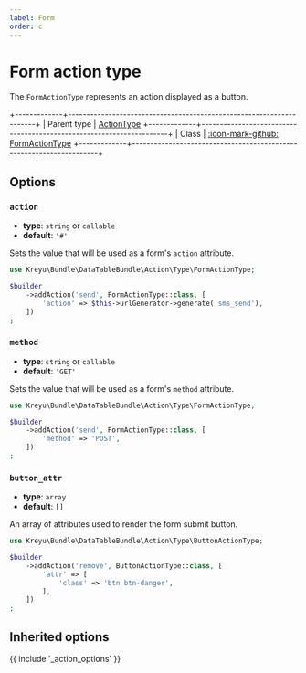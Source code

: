 ```yaml
---
label: Form
order: c
---
```


# Form action type

The `FormActionType` represents an action displayed as a button.

+-------------+---------------------------------------------------------------------+
| Parent type | [ActionType](action.md)
+-------------+---------------------------------------------------------------------+
| Class       | [:icon-mark-github: FormActionType](https://github.com/Kreyu/data-table-bundle/blob/main/src/Action/Type/FormActionType.php)
+-------------+---------------------------------------------------------------------+

## Options

### `action`

- **type**: `string` or `callable` 
- **default**: `'#'`

Sets the value that will be used as a form's `action` attribute.

```php
use Kreyu\Bundle\DataTableBundle\Action\Type\FormActionType;

$builder
    ->addAction('send', FormActionType::class, [
        'action' => $this->urlGenerator->generate('sms_send'),
    ])
;
```

### `method`

- **type**: `string` or `callable` 
- **default**: `'GET'`

Sets the value that will be used as a form's `method` attribute.

```php
use Kreyu\Bundle\DataTableBundle\Action\Type\FormActionType;

$builder
    ->addAction('send', FormActionType::class, [
        'method' => 'POST',
    ])
;
```

### `button_attr`

- **type**: `array` 
- **default**: `[]`

An array of attributes used to render the form submit button.

```php
use Kreyu\Bundle\DataTableBundle\Action\Type\ButtonActionType;

$builder
    ->addAction('remove', ButtonActionType::class, [
        'attr' => [
            'class' => 'btn btn-danger',
        ],
    ])
;
```

## Inherited options

{{ include '_action_options' }}
